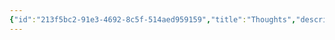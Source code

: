 ```yaml
---
{"id":"213f5bc2-91e3-4692-8c5f-514aed959159","title":"Thoughts","description":"Overview of Thoughts tag.","publish":true,"date_created":"Wednesday, February 19th 2025, 9:13:52 pm","date_modified":"Wednesday, March 12th 2025, 2:34:46 am","editing_lock":true,"live_preview":true,"cssclasses":["mado-heading"],"PassFrontmatter":true}
---
```




